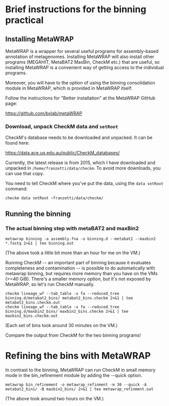 # Brief instructions for the binning practical

## Installing MetaWRAP

MetaWRAP is a wrapper for several useful programs for assembly-based annotation of
metagenomes. Installing MetaWRAP will also install other programs (MEGAHIT, MetaBAT2
MaxBin, CheckM etc.) that are useful, so installing MetaWRAP is a convenient way
of getting access to the individual programs.

Moreover, you will have to the option of using the binning consolidation module in
MetaWRAP, which is provided in MetaWRAP itself.

Follow the instructions for "Better installation" at the MetaWRAP GitHub page:

https://github.com/bxlab/metaWRAP

### Download, unpack CheckM data and `setRoot`

CheckM's database needs to be downloaded and unpacked. It can be found here:

https://data.ace.uq.edu.au/public/CheckM_databases/

Currently, the latest release is from 2015, which I have downloaded and unpacked
in `/home/franzetti/data/checkm`. To avoid more downloads, you can use that copy.

You need to tell CheckM where you've put the data, using the `data setRoot` command:

```
checkm data setRoot ~franzetti/data/checkm/
```

## Running the binning

### The actual binning step with metaBAT2 and maxBin2

```
metawrap binning -a assembly.fna -o binning.d --metabat2 --maxbin2 *.fastq 2>&1 | tee binning.out
```

(The above took a little bit more than an hour for me on the VM.)

Running CheckM -- an important part of binning because it evaluates completeness and contamination --
is possible to do automatically with metawrap binning, but requires more memory than you have on the
VMs (>=40 GiB). There's a smaller memory option, but it's not exposed by MetaWRAP, so let's run CheckM
manually.

```
checkm lineage_wf --tab_table -x fa --reduced_tree binning.d/metabat2_bins/ metabat2_bins.checkm 2>&1 | tee metabat2_bins.checkm.out
checkm lineage_wf --tab_table -x fa --reduced_tree binning.d/maxbin2_bins/ maxbin2_bins.checkm 2>&1 | tee maxbin2_bins.checkm.out
```

(Each set of bins took around 30 minutes on the VM.)

Compare the output from CheckM for the two binning programs!

# Refining the bins with MetaWRAP

In contrast to the binning, MetaWRAP can run CheckM in small memory mode in the bin_refinement module
by adding the --quick option.

```
metawrap bin_refinement -o metawrap_refinment -m 30 --quick -A metabat2_bins/ -B maxbin2_bins/ 2>&1 | tee metawrap_refinment.out
```

(The above took around two hours on the VM.)
